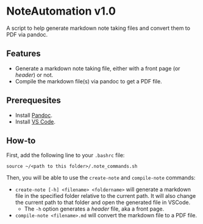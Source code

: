 # NoteAutomation v1.0

A script to help generate markdown note taking files and convert them to PDF via pandoc. 

## Features

- Generate a markdown note taking file, either with a front page (or *header*) or not.
- Compile the markdown file(s) via pandoc to get a PDF file.

## Prerequesites

- Install [Pandoc](https://pandoc.org/installing.html).
- Install [VS Code](https://code.visualstudio.com/download).

## How-to

First, add the following line to your `.bashrc` file:
```shell
source ~/<path to this folder>/.note_commands.sh
```

Then, you will be able to use the `create-note` and `compile-note` commands:

- `create-note [-h] <filename> <foldername>` will generate a markdown file in the specified folder relative to the current path. It will also change the current path to that folder and open the generated file in VSCode.
  - The `-h` option generates a *header* file, aka a front page.
- `compile-note <filename>.md` will convert the markdown file to a PDF file.
